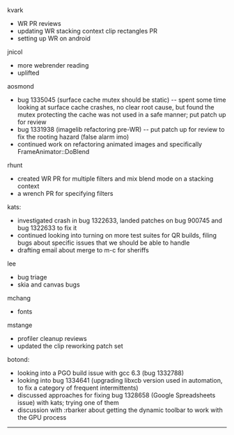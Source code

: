 kvark
* WR PR reviews
* updating WR stacking context clip rectangles PR
* setting up WR on android



jnicol
* more webrender reading
* uplifted 



aosmond
* bug 1335045 (surface cache mutex should be static) -- spent some time looking at surface cache crashes, no clear root cause, but found the mutex protecting the cache was not used in a safe manner; put patch up for review
* bug 1331938 (imagelib refactoring pre-WR) -- put patch up for review to fix the rooting hazard (false alarm imo)
* continued work on refactoring animated images and specifically FrameAnimator::DoBlend



rhunt
* created WR PR for multiple filters and mix blend mode on a stacking context
* a wrench PR for specifying filters



kats:
* investigated crash in bug 1322633, landed patches on bug 900745 and bug 1322633 to fix it
* continued looking into turning on more test suites for QR builds, filing bugs about specific issues that we should be able to handle
* drafting email about merge to m-c for sheriffs



lee
* bug triage
* skia and canvas bugs



mchang
* fonts



mstange
* profiler cleanup reviews
* updated the clip reworking patch set



botond:
* looking into a PGO build issue with gcc 6.3 (bug 1332788) 
* looking into bug 1334641 (upgrading libxcb version used in automation, to fix a category of frequent intermittents) 
* discussed approaches for fixing bug 1328658 (Google Spreadsheets issue) with kats; trying one of them 
* discussion with :rbarker about getting the dynamic toolbar to work with the GPU process

________________


